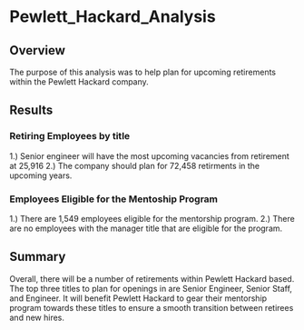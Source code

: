 # Pewlett_Hackard_Analysis
## Overview
The purpose of this analysis was to help plan for upcoming retirements within the Pewlett Hackard company. 

## Results
### Retiring Employees by title
1.) Senior engineer will have the most upcoming vacancies from retirement at 25,916
2.) The company should plan for 72,458 retirments in the upcoming years.

### Employees Eligible for the Mentoship Program
1.) There are 1,549 employees eligible for the mentorship program.
2.) There are no employees with the manager title that are eligible for the program. 

## Summary
Overall, there will be a number of retirements within Pewlett Hackard based. The top three titles to plan for openings in are Senior Engineer, Senior Staff, and Engineer. It will benefit Pewlett Hackard to gear their mentorship program towards these titles to ensure a smooth transition between retirees and new hires.